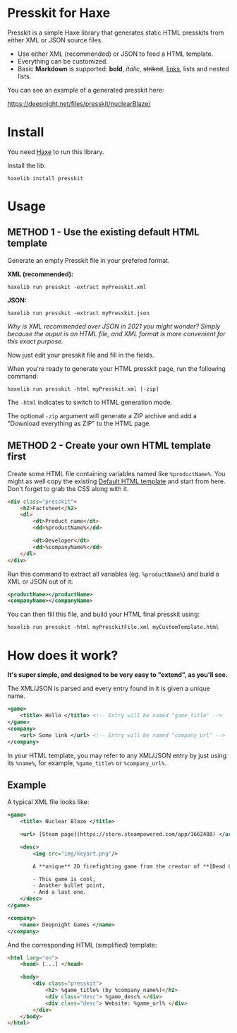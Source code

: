 # Presskit for Haxe

Presskit is a simple Haxe library that generates static HTML presskits from either XML or JSON source files.

 - Use either XML (recommended) or JSON to feed a HTML template.
 - Everything can be customized.
 - Basic **Markdown** is supported: **bold**, *italic*, ~~striked~~, [links](#nope), lists and nested lists.

You can see an example of a generated presskit here:

https://deepnight.net/files/presskit/nuclearBlaze/


# Install

You need [Haxe](https://haxe.org) to run this library.

Install the lib:
```
haxelib install presskit
```

# Usage

## METHOD 1 - Use the existing default HTML template

Generate an empty Presskit file in your prefered format.

**XML (recommended):**
```
haxelib run presskit -extract myPresskit.xml
```

**JSON:**
```
haxelib run presskit -extract myPresskit.json
```
*Why is XML recommended over JSON in 2021 you might wonder? Simply because the ouput is an HTML file, and XML format is more convenient for this exact purpose.*

Now just edit your presskit file and fill in the fields.

When you're ready to generate your HTML presskit page, run the following command:

```
haxelib run presskit -html myPresskit.xml [-zip]
```

The `-html` indicates to switch to HTML generation mode.

The optional `-zip` argument will generate a ZIP archive and add a "Download everything as ZIP" to the HTML page.

## METHOD 2 - Create your own HTML template first

Create some HTML file containing variables named like `%productName%`. You might as well copy the existing [Default HTML template](tpl/default.html) and start from here. Don't forget to grab the CSS along with it.

```html
<div class="presskit">
	<h2>Factsheet</h2>
	<dl>
		<dt>Product name</dt>
		<dd>%productName%</dd>

		<dt>Developer</dt>
		<dd>%companyName%</dd>
	</dl>
</div>
```

Run this command to extract all variables (eg. `%productName%`) and build a XML or JSON out of it:

```xml
<productName></productName>
<companyName></companyName>
```

You can then fill this file, and build your HTML final presskit using:

```
haxelib run presskit -html myPresskitFile.xml myCustomTemplate.html
```

# How does it work?

**It's super simple, and designed to be very easy to "extend", as you'll see.**

The XML/JSON is parsed and every entry found in it is given a unique name.

```xml
<game>
	<title> Hello </title> <!-- Entry will be named "game_title" -->
</game>
<company>
	<url> Some link </url> <!-- Entry will be named "company_url" -->
</company>
```

In your HTML template, you may refer to any XML/JSON entry by just using its `%name%`, for example, `%game_title%` or `%company_url%`.

## Example

A typical XML file looks like:
```xml
<game>
	<title> Nuclear Blaze </title>

	<url> [Steam page](https://store.steampowered.com/app/1662480) </url>

	<desc>
		<img src="img/keyart.png"/>

		A **unique** 2D firefighting game from the creator of **[Dead Cells](https://deadcells.com)**, with all the devastating backdrafts, exploding walls and sprinklers you could expect.

		- This game is cool,
		- Another bullet point,
		- And a last one.
	</desc>
</game>

<company>
	<name> Deepnight Games </name>
</company>
```

And the corresponding HTML (simplified) template:
```html
<html lang="en">
	<head> [...] </head>

	<body>
		<div class="presskit">
			<h2> %game_title% (by %company_name%)</h2>
			<div class="desc"> %game_desc% </div>
			<div class="desc"> Website: %game_url% </div>
		</div>
	</body>
</html>
```

